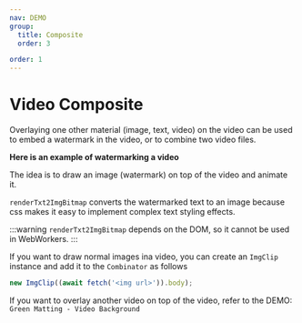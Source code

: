 ```yaml
---
nav: DEMO
group:
  title: Composite
  order: 3

order: 1
---
```


# Video Composite

Overlaying one other material (image, text, video) on the video can be used to embed a watermark in the video, or to combine two video files.

**Here is an example of watermarking a video**

The idea is to draw an image (watermark) on top of the video and animate it.

`renderTxt2ImgBitmap` converts the watermarked text to an image because css makes it easy to implement complex text styling effects.

<code src="./watermark.tsx"></code>

:::warning
`renderTxt2ImgBitmap` depends on the DOM, so it cannot be used in WebWorkers.
:::

If you want to draw normal images ina video, you can create an `ImgClip` instance and add it to the `Combinator` as follows

```js
new ImgClip((await fetch('<img url>')).body);
```

If you want to overlay another video on top of the video, refer to the DEMO: `Green Matting - Video Background`
